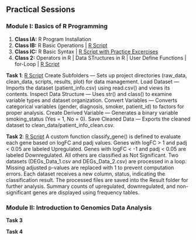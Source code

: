 ## Practical Sessions  

### Module I: Basics of R Programming  
1. **Class IA:** R Program Installation
3. **Class IB:** R Basic Operations | [R Script ](https://github.com/aymunir1/AI_Omics_Internship_2025/blob/main/Class_1b.R)
5. **Class IC:** R Basic Syntax | [R Script with Practice Excercises](https://github.com/aymunir1/AI_Omics_Internship_2025/blob/main/Class_1c.R)
7. **Class 2:** Operators in R | Data STructures in R  | User Define Functions | for-Loop | [R Script](https://github.com/aymunir1/AI_Omics_Internship_2025/edit/main/Class_2.R)

**Task 1**: [R Script](https://github.com/aymunir1/AI_Omics_Internship_2025/blob/main/Yusuf_Munir_Aliyu_Assignment%201b.R)
Create Subfolders — Sets up project directories (raw_data, clean_data, scripts, results, plot) for data management.
Load Dataset — Imports the dataset (patient_info.csv) using read.csv() and views its contents.
Inspect Data Structure — Uses str() and class() to examine variable types and dataset organization.
Convert Variables — Converts categorical variables (gender, diagnosis, smoker, patient_id) to factors for proper analysis.
Create Derived Variable — Generates a binary variable smoking_status (Yes = 1, No = 0).
Save Cleaned Data — Exports the cleaned dataset to clean_data/patient_info_clean.csv.

**Task 2**: [R Script](https://github.com/aymunir1/AI_Omics_Internship_2025/edit/main/Yusuf_Munir_Aliyu_class_2_Assignment.R#L15C0)
A custom function classify_gene() is defined to evaluate each gene based on logFC and padj values.
Genes with logFC > 1 and padj < 0.05 are labeled Upregulated.
Genes with logFC < -1 and padj < 0.05 are labeled Downregulated.
All others are classified as Not Significant.
Two datasets (DEGs_Data_1.csv and DEGs_Data_2.csv) are processed in a loop.
Missing adjusted p-values are replaced with 1 to prevent computation errors.
Each dataset receives a new column, status, indicating the classification result.
The processed files are saved into the Result folder for further analysis.
Summary counts of upregulated, downregulated, and non-significant genes are displayed using frequency tables.
 
### Module II: Introduction to Genomics Data Analysis 
**Task 3**

**Task 4**
